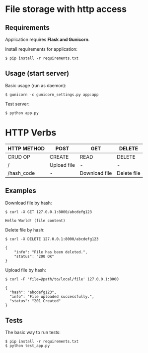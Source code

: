 # File storage with http access

## Requirements


Application requires **Flask and Gunicorn**.

Install requirements for application:

    $ pip install -r requirements.txt

## Usage (start server)


Basic usage (run as daemon):

    $ gunicorn -c gunicorn_settings.py app:app

Test server:

    $ python app.py


# HTTP Verbs


| HTTP METHOD | POST        | GET       	| DELETE      |
| ----------- | ----------- | ------------- | ----------- |
| CRUD OP     | CREATE      | READ      	| DELETE      |
| /           | Upload file | - 			| - 	 	  |
| /hash_code  | -	        | Download file | Delete file |


## Examples

Download file by hash:

	$ curl -X GET 127.0.0.1:8000/abcdefg123

    Hello World! (file content)


Delete file by hash:

	$ curl -X DELETE 127.0.0.1:8000/abcdefg123

    {
    	"info": "File has been deleted.",
    	"status": "200 OK"
	}

Upload file by hash:

    $ curl -F 'file=@path/to/local/file' 127.0.0.1:8000

    {
      "hash": "abcdefg123",
      "info": "File uploaded successfully.",
      "status": "201 Created"
    }


## Tests

The basic way to run tests:

    $ pip install -r requirements.txt
    $ python test_app.py
